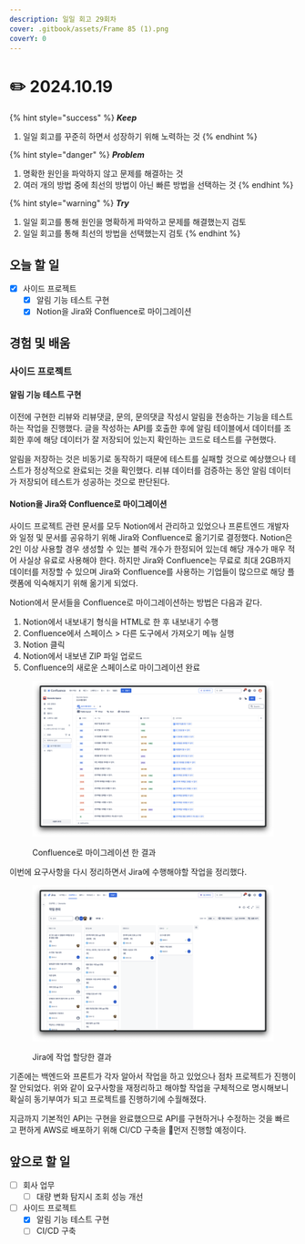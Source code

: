 ```yaml
---
description: 일일 회고 29회차
cover: .gitbook/assets/Frame 85 (1).png
coverY: 0
---
```


# ✏️ 2024.10.19

{% hint style="success" %}
_**Keep**_

1. 일일 회고를 꾸준히 하면서 성장하기 위해 노력하는 것
{% endhint %}

{% hint style="danger" %}
_**Problem**_

1. 명확한 원인을 파악하지 않고 문제를 해결하는 것
2. 여러 개의 방법 중에 최선의 방법이 아닌 빠른 방법을 선택하는 것
{% endhint %}

{% hint style="warning" %}
_**Try**_

1. 일일 회고를 통해 원인을 명확하게 파악하고 문제를 해결했는지 검토
2. 일일 회고를 통해 최선의 방법을 선택했는지 검토
{% endhint %}

## 오늘 할 일

* [x] 사이드 프로젝트
  * [x] 알림 기능 테스트 구현
  * [x] Notion을 Jira와 Confluence로 마이그레이션

## 경험 및 배움

### 사이드 프로젝트

#### 알림 기능 테스트 구현

이전에 구현한 리뷰와 리뷰댓글, 문의, 문의댓글 작성시 알림을 전송하는 기능을 테스트하는 작업을 진행했다. 글을 작성하는 API를 호출한 후에 알림 테이블에서 데이터를 조회한 후에 해당 데이터가 잘 저장되어 있는지 확인하는 코드로 테스트를 구현했다.&#x20;

알림을 저장하는 것은 비동기로 동작하기 때문에 테스트를 실패할 것으로 예상했으나 테스트가 정상적으로 완료되는 것을 확인했다. 리뷰 데이터를 검증하는 동안 알림 데이터가 저장되어 테스트가 성공하는 것으로 판단된다.



#### Notion을 Jira와 Confluence로 마이그레이션

사이드 프로젝트 관련 문서를 모두 Notion에서 관리하고 있었으나 프론트엔드 개발자와 일정 및 문서를 공유하기 위해 Jira와 Confluence로 옮기기로 결정했다. Notion은 2인 이상 사용할 경우 생성할 수 있는 블럭 개수가 한정되어 있는데 해당 개수가 매우 적어 사실상 유료로 사용해야 한다. 하지만 Jira와 Confluence는 무료로 최대 2GB까지 데이터를 저장할 수 있으며 Jira와 Confluence를 사용하는 기업들이 많으므로 해당 플랫폼에 익숙해지기 위해 옮기게 되었다.



Notion에서 문서들을 Confluence로 마이그레이션하는 방법은 다음과 같다.

1. Notion에서 내보내기 형식을 HTML로 한 후 내보내기 수행
2. Confluence에서 스페이스 > 다른 도구에서 가져오기 메뉴 실행
3. Notion 클릭
4. Notion에서 내보낸 ZIP 파일 업로드
5. Confluence의 새로운 스페이스로 마이그레이션 완료

<figure><img src=".gitbook/assets/image (14).png" alt=""><figcaption><p>Confluence로 마이그레이션 한 결과</p></figcaption></figure>



이번에 요구사항을 다시 정리하면서 Jira에 수행해야할 작업을 정리했다.

<figure><img src=".gitbook/assets/image (15).png" alt=""><figcaption><p>Jira에 작업 할당한 결과</p></figcaption></figure>



기존에는 백엔드와 프론트가 각자 알아서 작업을 하고 있었으나 점차 프로젝트가 진행이 잘 안되었다. 위와 같이 요구사항을 재정리하고 해야할 작업을 구체적으로 명시해보니 확실히 동기부여가 되고 프로젝트를 진행하기에 수월해졌다.

지금까지 기본적인 API는 구현을 완료했으므로 API를 구현하거나 수정하는 것을 빠르고 편하게 AWS로 배포하기 위해 CI/CD 구축을 먼저 진행할 예정이다.



## 앞으로 할 일

* [ ] 회사 업무
  * [ ] 대량 변화 탐지시 조회 성능 개선
* [ ] 사이드 프로젝트
  * [x] 알림 기능 테스트 구현
  * [ ] CI/CD 구축
